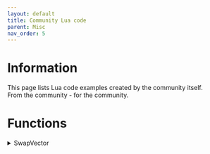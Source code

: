```yaml
---
layout: default
title: Community Lua code
parent: Misc
nav_order: 5
---
```


# Information

This page lists Lua code examples created by the community itself.  
From the community - for the community.

# Functions
<details markdown="block">
  <summary>
    SwapVector
  </summary>

```lua
Created by Piisfun
09.05.23
------------------
--Prepare vectors for use with FindService:FindEntitiesInBox
function SwapVector(vector_1, vector_2)
  local temp = 0
  --Check X
  if vector_2.x < vector_1.x then
    --swap values
    temp = vector_2.x
    vector_2.x = vector_1.x
    vector_1.x = temp
  end
  --Check Y
  if vector_2.y < vector_1.y then
    --swap values
    temp = vector_2.y
    vector_2.y = vector_1.y
    vector_1.y = temp
  end
  --Check Z
  if vector_2.z < vector_1.z then
    --swap values
    temp = vector_2.z
    vector_2.z = vector_1.z
    vector_1.z = temp
  end
  return {vector_1, vector_2}
end
```

</details>


